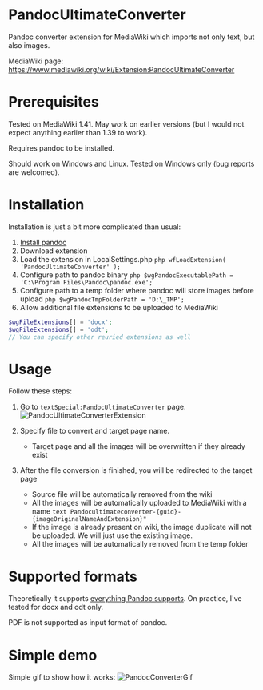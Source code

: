 # PandocUltimateConverter
Pandoc converter extension for MediaWiki which imports not only text, but also images.

MediaWiki page: https://www.mediawiki.org/wiki/Extension:PandocUltimateConverter

# Prerequisites
Tested on MediaWiki 1.41. May work on earlier versions (but I would not expect anything earlier than 1.39 to work).

Requires pandoc to be installed.

Should work on Windows and Linux. Tested on Windows only (bug reports are welcomed). 

# Installation
Installation is just a bit more complicated than usual:
1. [Install pandoc](https://pandoc.org/installing.html)
2. Download extension
3. Load the extension in LocalSettings.php ```php wfLoadExtension( 'PandocUltimateConverter' );```
4. Configure path to pandoc binary ```php $wgPandocExecutablePath = 'C:\Program Files\Pandoc\pandoc.exe';```
6. Configure path to a temp folder where pandoc will store images before upload ```php $wgPandocTmpFolderPath = 'D:\_TMP';```
7. Allow additional file extensions to be uploaded to MediaWiki
```php
$wgFileExtensions[] = 'docx';
$wgFileExtensions[] = 'odt';
// You can specify other reuried extensions as well
```

# Usage
Follow these steps:
1. Go to ```textSpecial:PandocUltimateConverter``` page. ![PandocUltimateConverterExtension](https://github.com/Griboedow/PandocUltimateConverter/assets/4194526/5ac1fcfd-1b2b-442b-a98a-06996f854649)

2. Specify file to convert and target page name.
   - Target page and all the images will be overwritten if they already exist
4. After the file conversion is finished, you will be redirected to the target page
   - Source file will be automatically removed from the wiki
   - All the images will be automatically uploaded to MediaWiki with a name ```text Pandocultimateconverter-{guid}-{imageOriginalNameAndExtension}"```
   - If the image is already present on wiki, the image duplicate will not be uploaded. We will just use the existing image.
   - All the images will be automatically removed from the temp folder
   

# Supported formats
Theoretically it supports [everything Pandoc supports](https://pandoc.org/MANUAL.html#general-options). On practice, I've tested for docx and odt only. 

PDF is not supported as input format of pandoc.

# Simple demo
Simple gif to show how it works:
![PandocConverterGif](https://github.com/Griboedow/PandocUltimateConverter/assets/4194526/4be5a325-f95e-4e62-b9ce-e6189d6ee8fa)
